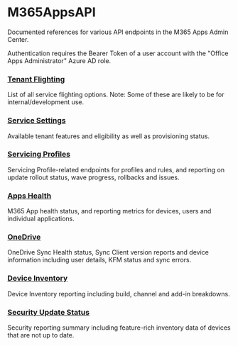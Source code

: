 # M365AppsAPI

Documented references for various API endpoints in the M365 Apps Admin Center.

Authentication requires the Bearer Token of a user account with the "Office Apps Administrator" Azure AD role.

### [Tenant Flighting](./APIReference/TenantFlighting.md)
List of all service flighting options. Note: Some of these are likely to be for internal/development use.

### [Service Settings](./APIReference/ServiceSettings.md)
Available tenant features and eligibility as well as provisioning status.

### [Servicing Profiles](./APIReference/ServicingProfiles.md)
Servicing Profile-related endpoints for profiles and rules, and reporting on update rollout status, wave progress, rollbacks and issues.

### [Apps Health](./APIReference/AppsHealth.md)
M365 App health status, and reporting metrics for devices, users and individual applications.

### [OneDrive](./APIReference/OneDrive.md)
OneDrive Sync Health status, Sync Client version reports and device information including user details, KFM status and sync errors.

### [Device Inventory](./APIReference/DeviceInventory.md)
Device Inventory reporting including build, channel and add-in breakdowns.

### [Security Update Status](./APIReference/SecurityUpdateStatus.md)
Security reporting summary including feature-rich inventory data of devices that are not up to date.